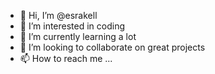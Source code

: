 - 👋 Hi, I’m @esrakell
- 👀 I’m interested in coding
- 🌱 I’m currently learning a lot
- 💞️ I’m looking to collaborate on great projects
- 📫 How to reach me ...

<!---
esrakell/esrakell is a ✨ special ✨ repository because its `README.md` (this file) appears on your GitHub profile.
You can click the Preview link to take a look at your changes.
--->
